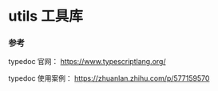 # utils 工具库

### 参考

typedoc 官网： https://www.typescriptlang.org/

typedoc 使用案例： https://zhuanlan.zhihu.com/p/577159570
